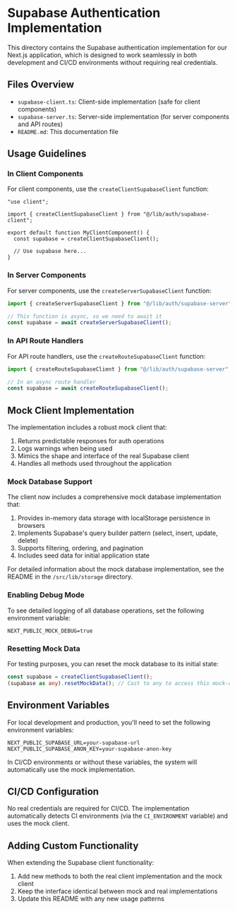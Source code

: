 # Supabase Authentication Implementation

This directory contains the Supabase authentication implementation for our Next.js application, which is designed to work seamlessly in both development and CI/CD environments without requiring real credentials.

## Files Overview

- `supabase-client.ts`: Client-side implementation (safe for client components)
- `supabase-server.ts`: Server-side implementation (for server components and API routes)
- `README.md`: This documentation file

## Usage Guidelines

### In Client Components

For client components, use the `createClientSupabaseClient` function:

```tsx
"use client";

import { createClientSupabaseClient } from "@/lib/auth/supabase-client";

export default function MyClientComponent() {
  const supabase = createClientSupabaseClient();

  // Use supabase here...
}
```

### In Server Components

For server components, use the `createServerSupabaseClient` function:

```typescript
import { createServerSupabaseClient } from "@/lib/auth/supabase-server";

// This function is async, so we need to await it
const supabase = await createServerSupabaseClient();
```

### In API Route Handlers

For API route handlers, use the `createRouteSupabaseClient` function:

```typescript
import { createRouteSupabaseClient } from "@/lib/auth/supabase-server";

// In an async route handler
const supabase = await createRouteSupabaseClient();
```

## Mock Client Implementation

The implementation includes a robust mock client that:

1. Returns predictable responses for auth operations
2. Logs warnings when being used
3. Mimics the shape and interface of the real Supabase client
4. Handles all methods used throughout the application

### Mock Database Support

The client now includes a comprehensive mock database implementation that:

1. Provides in-memory data storage with localStorage persistence in browsers
2. Implements Supabase's query builder pattern (select, insert, update, delete)
3. Supports filtering, ordering, and pagination
4. Includes seed data for initial application state

For detailed information about the mock database implementation, see the README in the `/src/lib/storage` directory.

### Enabling Debug Mode

To see detailed logging of all database operations, set the following environment variable:

```
NEXT_PUBLIC_MOCK_DEBUG=true
```

### Resetting Mock Data

For testing purposes, you can reset the mock database to its initial state:

```typescript
const supabase = createClientSupabaseClient();
(supabase as any).resetMockData(); // Cast to any to access this mock-only method
```

## Environment Variables

For local development and production, you'll need to set the following environment variables:

```
NEXT_PUBLIC_SUPABASE_URL=your-supabase-url
NEXT_PUBLIC_SUPABASE_ANON_KEY=your-supabase-anon-key
```

In CI/CD environments or without these variables, the system will automatically use the mock implementation.

## CI/CD Configuration

No real credentials are required for CI/CD. The implementation automatically detects CI environments (via the `CI_ENVIRONMENT` variable) and uses the mock client.

## Adding Custom Functionality

When extending the Supabase client functionality:

1. Add new methods to both the real client implementation and the mock client
2. Keep the interface identical between mock and real implementations
3. Update this README with any new usage patterns
